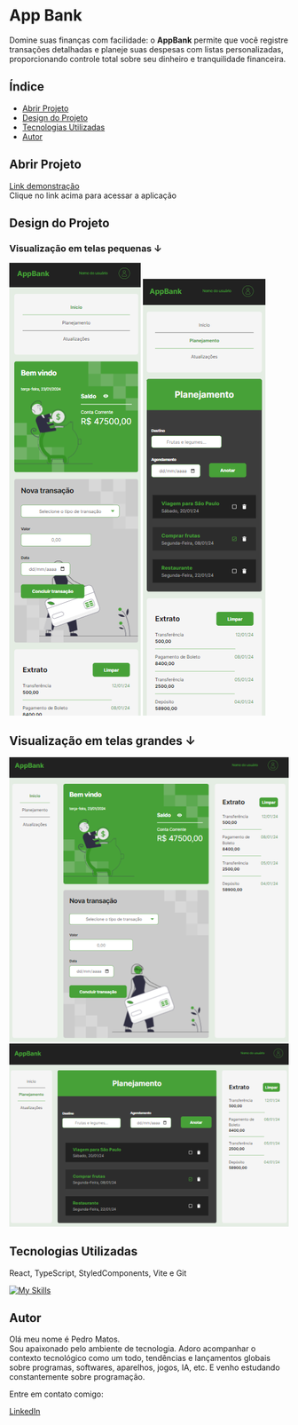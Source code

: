 
# App Bank
Domine suas finanças com facilidade: o __AppBank__ permite que você registre transações detalhadas e planeje suas despesas com listas personalizadas, proporcionando controle total sobre seu dinheiro e tranquilidade financeira.

## Índice
- <a href="#abrir-projeto">Abrir Projeto</a>
- <a href="#design-do-projeto">Design do Projeto</a>
- <a href="#tecnologias-utilizadas">Tecnologias Utilizadas</a>
- <a href="#autor">Autor</a>

## Abrir Projeto
[Link demonstração](#)  
Clique no link acima para acessar a aplicação

## Design do Projeto
### Visualização em telas pequenas &#8595;
![Tela inicial](./public/images/mobile-home-design.png)
![Tela de planejamento](./public/images/mobile-planning-design.png)

## Visualização em telas grandes &#8595;
![Tela inicial](./public/images/desktop-home-design.png)
![Tela de planejamento](./public/images/desktop-planning-design.png)

## Tecnologias Utilizadas
React, TypeScript, StyledComponents, Vite e Git  

[![My Skills](https://skillicons.dev/icons?i=react,ts,styledcomponents,vite,git)](https://skillicons.dev)

## Autor
Olá meu nome é Pedro Matos.  
Sou apaixonado pelo ambiente de tecnologia. Adoro acompanhar o contexto tecnológico como um todo, tendências e lançamentos globais sobre programas, softwares, aparelhos, jogos, IA, etc. E venho estudando constantemente sobre programação.  

Entre em contato comigo:  

<a href="https://www.linkedin.com/in/pedro-matos-dev/" target="_blank" rel="noopener noreferrer">LinkedIn</a> 